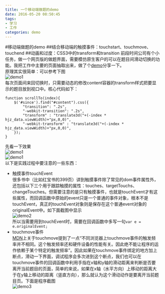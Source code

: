 ```yaml
---
title: 一个移动端做题的demo
date: 2016-05-20 08:50:45
tags:
- 学习
- 工作
categories: demo
---
```

#移动端做题的demo
##结合移动端的触摸事件：touchstart、touchmove、touchend
##动画和过度：CSS3中的transform和transition
前段时间公司有个小任务，做一个网页版的做题界面，需要模仿原生客户的可以在题目间滑动切换的功能。我把工作中主要的页面抽取出来，做了个[demo](https://github.com/zhuyunhe/HJZ/tree/master/dati)分享一下。  
原理其实很简单：可以参考下图  
![demo1](/image/dati/demo5.png)  
每次页面间来回切换时，只需要动态的修改content容器的transform样式把要显示的题目放到视口中。核心代码如下：  

	function scrollTo(index){
		$('#since').find("#content").css({
			"transition": ".2s",
			"-webkit-transition": ".2s",
			"transform" : "translate3d("+(-index * hjz_data.viewWidth)+"px,0,0)",
			"-webkit-transform" : "translate3d("+(-index * hjz_data.viewWidth)+"px,0,0)",
		});
	}
先看一下效果  
![demo1](/image/dati/demo1.png)  
![demo1](/image/dati/demo4.png)  
以下是实践过程中要注意的一些东西：  

+ 触摸事件touchEvent  
很多书中（比如红宝书的399页）讲到触摸事件除了常见的dom事件属性外，还包括以下三个用于跟踪触摸的属性：touches、targetTouchs、changeTouches。但需要注意的是只有触摸事件，也就是touchEvent才有这些属性，而回调函数中原始的event只是一个普通的事件对象，根本不是touchEvent，真正的touchEvent对象则是保存在这个普通event对象的originalEvent中。如下面截图中显示  
![demo2](/image/dati/demo2.png)  
所以当需要用到touchEvent时，需要在回调函数中多写一句`var e = e.originalEvent;`
+ touchmove事件  
[MDN](https://developer.mozilla.org/zh-CN/docs/Web/API/TouchEvent)上关于touchmove提到了一点“不同浏览器上touchmove事件的触发频率并不相同。这个触发频率还和硬件设备的性能有关。因此绝不能让程序的运作依赖于某个特定的触发频率”。因此如果在touchmove事件绑定的地方加上断点，滑动一下界面，调试程序会多次进到这个断点，我们也可以在touchmove事件的回调函数中利用手指在x轴和y轴的滑动距离来判断是否要离开当前题目的页面，简单的来说，如果在x轴（水平方向）上移动的距离大于在y轴上移动的距离（竖直方向），那么就认为这个滑动动作是要离开当前题目页。下面是程序截图  
![demo3](/image/dati/demo3.png)
